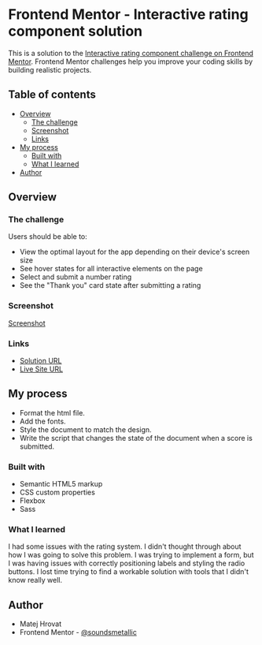 # Frontend Mentor - Interactive rating component solution

This is a solution to the [Interactive rating component challenge on Frontend Mentor](https://www.frontendmentor.io/challenges/interactive-rating-component-koxpeBUmI). Frontend Mentor challenges help you improve your coding skills by building realistic projects. 

## Table of contents

- [Overview](#overview)
  - [The challenge](#the-challenge)
  - [Screenshot](#screenshot)
  - [Links](#links)
- [My process](#my-process)
  - [Built with](#built-with)
  - [What I learned](#what-i-learned)
- [Author](#author)

## Overview

### The challenge

Users should be able to:

- View the optimal layout for the app depending on their device's screen size
- See hover states for all interactive elements on the page
- Select and submit a number rating
- See the "Thank you" card state after submitting a rating

### Screenshot
[Screenshot](Screenshot.png)

### Links

- [Solution URL](https://github.com/soundsmetallic/interactive_rating_component)
- [Live Site URL](https://soundsmetallic.github.io/interactive_rating_component/)

## My process

- Format the html file.
- Add the fonts.
- Style the document to match the design.
- Write the script that changes the state of the document when a score is submitted.

### Built with

- Semantic HTML5 markup
- CSS custom properties
- Flexbox
- Sass

### What I learned

I had some issues with the rating system. I didn't thought through about how I was going to solve this problem. I was trying to implement a form, but I was having issues with correctly positioning labels and styling the radio buttons. I lost time trying to find a workable solution with tools that I didn't know really well.

## Author
- Matej Hrovat
- Frontend Mentor - [@soundsmetallic](https://www.frontendmentor.io/profile/sondsmetallic)
